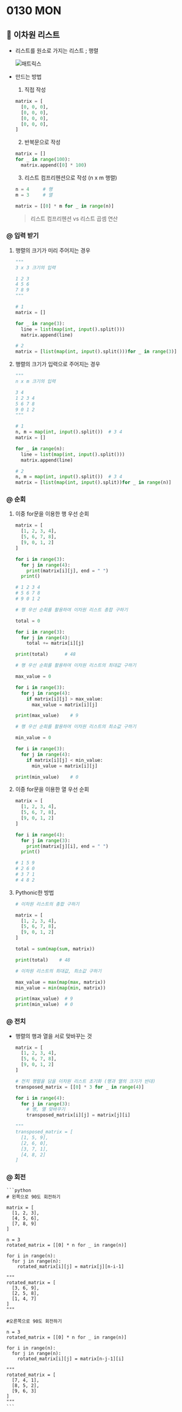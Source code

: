 # 0130 MON

## 🤯 이차원 리스트

- 리스트를 원소로 가지는 리스트 ; 행렬

  ![매트릭스](https://user-images.githubusercontent.com/121418205/215396187-00921537-748b-44c0-8ec7-615e5fc3eb41.png)

- 만드는 방법

  1. 직접 작성

    ```python
    matrix = [
      [0, 0, 0],
      [0, 0, 0],
      [0, 0, 0],
      [0, 0, 0],
    ]
    ```

  2. 반복문으로 작성

    ```python
    matrix = []
    for _ in range(100):
      matrix.append([0] * 100)
    ```
  
  3. 리스트 컴프리헨션으로 작성 (n x m 행렬)

    ```python
    n = 4     # 행
    m = 3     # 열

    matrix = [[0] * m for _ in range(n)]
    ```

    > 리스트 컴프리헨션 vs 리스트 곱셈 연산

### @ 입력 받기

1. 행렬의 크기가 미리 주어지는 경우

    ```python
    """
    3 x 3 크기의 입력
    
    1 2 3
    4 5 6
    7 8 9
    """

    # 1
    matrix = []

    for _ in range(3):
      line = list(map(int, input().split()))
      matrix.append(line)
    
    # 2
    matrix = [list(map(int, input().split()))for _ in range(3)]
    ```

2. 행렬의 크기가 입력으로 주어지는 경우

    ```python
    """
    n x m 크기의 입력

    3 4
    1 2 3 4
    5 6 7 8
    9 0 1 2
    """

    # 1
    n, m = map(int, input().split())  # 3 4
    matrix = []

    for _ in range(n):
      line = list(map(int, input().split()))
      matrix.append(line)
    
    # 2
    n, m = map(int, input().split())  # 3 4
    matrix = [list(map(int, input().split))for _ in range(n)]
    ```

### @ 순회

1. 이중 for문을 이용한 행 우선 순회

    ```python
    matrix = [
      [1, 2, 3, 4],
      [5, 6, 7, 8],
      [9, 0, 1, 2]
    ]

    for i in range(3):
      for j in range(4):
        print(matrix[i][j], end = " ")
      print()

    # 1 2 3 4
    # 5 6 7 8
    # 9 0 1 2

    # 행 우선 순회를 활용하여 이차원 리스트 총합 구하기

    total = 0

    for i in range(3):
      for j in range(4):
        total += matrix[i][j]
    
    print(total)      # 48

    # 행 우선 순회를 활용하여 이차원 리스트의 최대값 구하기

    max_value = 0

    for i in range(3):
      for j in range(4):
        if matrix[i][j] > max_value:
          max_value = matrix[i][j]

    print(max_value)    # 9

    # 행 우선 순회를 활용하여 이차원 리스트의 최소값 구하기

    min_value = 0

    for i in range(3):
      for j in range(4):
        if matrix[i][j] < min_value:
          min_value = matrix[i][j]

    print(min_value)    # 0
    ```

2. 이중 for문을 이용한 열 우선 순회

    ```python
    matrix = [
      [1, 2, 3, 4],
      [5, 6, 7, 8],
      [9, 0, 1, 2]
    ]

    for i in range(4):
      for j in range(3):
        print(matrix[j][i], end = " ")
      print()
    
    # 1 5 9
    # 2 6 0
    # 3 7 1
    # 4 8 2
    ```

3. Pythonic한 방법

    ```python
    # 이차원 리스트의 총합 구하기

    matrix = [
      [1, 2, 3, 4],
      [5, 6, 7, 8],
      [9, 0, 1, 2]
    ]

    total = sum(map(sum, matrix))

    print(total)    # 48

    # 이차원 리스트의 최대값, 최소값 구하기

    max_value = max(map(max, matrix))
    min_value = min(map(min, matrix))

    print(max_value)  # 9
    print(min_value)  # 0
    ```

### @ 전치

- 행렬의 행과 열을 서로 맞바꾸는 것

    ```python
    matrix = [
      [1, 2, 3, 4],
      [5, 6, 7, 8],
      [9, 0, 1, 2]
    ]

    # 전치 행렬을 담을 이차원 리스트 초기화 (행과 열의 크기가 반대)
    transposed_matrix = [[0] * 3 for _ in range(4)]

    for i in range(4):
      for j in range(3):
        # 행, 열 맞바꾸기
        transposed_matrix[i][j] = matrix[j][i]
    
    """
    transposed_matrix = [
      [1, 5, 9],
      [2, 6, 0],
      [3, 7, 1],
      [4, 8, 2]
    ]
    ```

### @ 회전

    ```python
    # 왼쪽으로 90도 회전하기

    matrix = [
      [1, 2, 3],
      [4, 5, 6],
      [7, 8, 9]
    ]

    n = 3
    rotated_matrix = [[0] * n for _ in range(n)]

    for i in range(n):
      for j in range(n):
        rotated_matrix[i][j] = matrix[j][n-i-1]

    """
    rotated_matrix = [
      [3, 6, 9],
      [2, 5, 8],
      [1, 4, 7]
    ]
    """

    #오른쪽으로 90도 회전하기

    n = 3
    rotated_matrix = [[0] * n for _ in range(n)]

    for i in range(n):
      for j in range(n):
        rotated_matrix[i][j] = matrix[n-j-1][i]
    
    """
    rotated_matrix = [
      [7, 4, 1],
      [8, 5, 2],
      [9, 6, 3]
    ]
    """
    ```